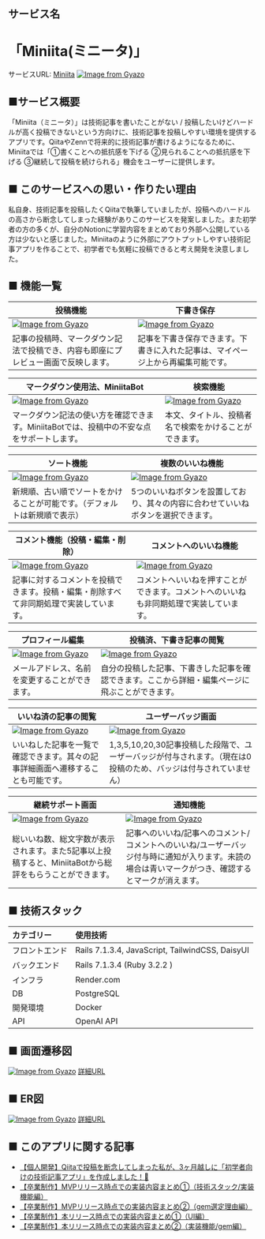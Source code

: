## サービス名
# 「Miniita(ミニータ)」

サービスURL: [Miniita](https://www.miniita.com/)
[![Image from Gyazo](https://i.gyazo.com/f9acd6ce27eb2065aac3cfb78aee5c24.png)](https://gyazo.com/f9acd6ce27eb2065aac3cfb78aee5c24)

## ■サービス概要
「Miniita（ミニータ）」は技術記事を書いたことがない / 投稿したいけどハードルが高く投稿できないという方向けに、技術記事を投稿しやすい環境を提供するアプリです。QiitaやZennで将来的に技術記事が書けるようになるために、Miniitaでは「①書くことへの抵抗感を下げる ②見られることへの抵抗感を下げる ③継続して投稿を続けられる」機会をユーザーに提供します。

## ■ このサービスへの思い・作りたい理由
私自身、技術記事を投稿したくQiitaで執筆していましたが、投稿へのハードルの高さから断念してしまった経験がありこのサービスを発案しました。また初学者の方の多くが、自分のNotionに学習内容をまとめており外部へ公開している方は少ないと感じました。Miniitaのように外部にアウトプットしやすい技術記事アプリを作ることで、初学者でも気軽に投稿できると考え開発を決意しました。 

## ■ 機能一覧
| 投稿機能 | 下書き保存 |
| ---- | ---- |
| [![Image from Gyazo](https://i.gyazo.com/0c654800484b6cff857e9575ac91a901.gif)](https://gyazo.com/0c654800484b6cff857e9575ac91a901) | [![Image from Gyazo](https://i.gyazo.com/4e437c2da57f2fef9f24e05d74d1993a.gif)](https://gyazo.com/4e437c2da57f2fef9f24e05d74d1993a) |
| 記事の投稿時、マークダウン記法で投稿でき、内容も即座にプレビュー画面で反映します。 | 記事を下書き保存できます。下書きに入れた記事は、マイページ上から再編集可能です。 |

| マークダウン使用法、MiniitaBot | 検索機能 |
| ---- | ---- |
| [![Image from Gyazo](https://i.gyazo.com/68eba5d7981751432942741a2bd72f48.gif)](https://gyazo.com/68eba5d7981751432942741a2bd72f48) | [![Image from Gyazo](https://i.gyazo.com/037717ebb5472efcc73ff8ebd20af42e.gif)](https://gyazo.com/037717ebb5472efcc73ff8ebd20af42e) |
| マークダウン記法の使い方を確認できます。MiniitaBotでは、投稿中の不安な点をサポートします。 | 本文、タイトル、投稿者名で検索をかけることができます。 |

| ソート機能 | 複数のいいね機能 |
| ---- | ---- |
| [![Image from Gyazo](https://i.gyazo.com/4c3a71bb6c7d29ccc648e07c2d72d5db.gif)](https://gyazo.com/4c3a71bb6c7d29ccc648e07c2d72d5db) | [![Image from Gyazo](https://i.gyazo.com/3d0530d6f5847a14ea8ff38effcbe72f.gif)](https://gyazo.com/3d0530d6f5847a14ea8ff38effcbe72f) |
| 新規順、古い順でソートをかけることが可能です。（デフォルトは新規順で表示） | 5つのいいねボタンを設置しており、其々の内容に合わせていいねボタンを選択できます。 |

| コメント機能（投稿・編集・削除） | コメントへのいいね機能 |
| ---- | ---- |
| [![Image from Gyazo](https://i.gyazo.com/347345494e63c2976ca550f59e808b1a.gif)](https://gyazo.com/347345494e63c2976ca550f59e808b1a) | [![Image from Gyazo](https://i.gyazo.com/55cf230876aba80ad9f1b6d6a59b7e0b.gif)](https://gyazo.com/55cf230876aba80ad9f1b6d6a59b7e0b) |
| 記事に対するコメントを投稿できます。投稿・編集・削除すべて非同期処理で実装しています。 | コメントへいいねを押すことができます。コメントへのいいねも非同期処理で実装しています。 |

| プロフィール編集 | 投稿済、下書き記事の閲覧 |
| ---- | ---- |
| [![Image from Gyazo](https://i.gyazo.com/2c0e629e13188ceefd7ba5e37ed09c9b.gif)](https://gyazo.com/2c0e629e13188ceefd7ba5e37ed09c9b) | [![Image from Gyazo](https://i.gyazo.com/0698cfa63127d9ed6160f7c6a109501d.gif)](https://gyazo.com/0698cfa63127d9ed6160f7c6a109501d) |
| メールアドレス、名前を変更することができます。 | 自分の投稿した記事、下書きした記事を確認できます。ここから詳細・編集ページに飛ぶことができます。 |

| いいね済の記事の閲覧 | ユーザーバッジ画面 |
| ---- | ---- |
| [![Image from Gyazo](https://i.gyazo.com/fa890247407c5cdf5034bde7cb1ff23e.gif)](https://gyazo.com/fa890247407c5cdf5034bde7cb1ff23e) | [![Image from Gyazo](https://i.gyazo.com/e1d10bfaaf82575fa66b72f1ae3c83e0.gif)](https://gyazo.com/e1d10bfaaf82575fa66b72f1ae3c83e0) |
| いいねした記事を一覧で確認できます。其々の記事詳細画面へ遷移することも可能です。 | 1,3,5,10,20,30記事投稿した段階で、ユーザーバッジが付与されます。（現在は0投稿のため、バッジは付与されていません） |

| 継続サポート画面 | 通知機能 |
| ---- | ---- |
| [![Image from Gyazo](https://i.gyazo.com/d17d9e5818e91e94c8b60c9ae9a961f5.gif)](https://gyazo.com/d17d9e5818e91e94c8b60c9ae9a961f5) | [![Image from Gyazo](https://i.gyazo.com/43606bedd6acb3a9062e8e7638088db4.gif)](https://gyazo.com/43606bedd6acb3a9062e8e7638088db4) |
| 総いいね数、総文字数が表示されます。また5記事以上投稿すると、MiniitaBotから総評をもらうことができます。 | 記事へのいいね/記事へのコメント/コメントへのいいね/ユーザーバッジ付与時に通知が入ります。未読の場合は青いマークがつき、確認するとマークが消えます。 |


## ■ 技術スタック
| カテゴリー | 使用技術 |
:----|:----
| フロントエンド | Rails 7.1.3.4, JavaScript, TailwindCSS, DaisyUI |
| バックエンド | Rails 7.1.3.4 (Ruby 3.2.2 )  |
| インフラ | Render.com |
| DB | PostgreSQL |
| 開発環境 | Docker |
| API | OpenAI API |

## ■ 画面遷移図
[![Image from Gyazo](https://i.gyazo.com/34c04c8da0b7ff0962f35b77788c4c46.png)](https://gyazo.com/34c04c8da0b7ff0962f35b77788c4c46)
[詳細URL](https://www.figma.com/design/fMNLgmhX0WqSTmgvktCdX7/%E7%94%BB%E9%9D%A2%E9%81%B7%E7%A7%BB%E5%9B%B3?node-id=0-1&node-type=canvas&t=u0NF4uaie17uZbXB-0)

## ■ ER図
[![Image from Gyazo](https://i.gyazo.com/aa5edbf4ba6f0971b40534922f2a2e53.png)](https://gyazo.com/aa5edbf4ba6f0971b40534922f2a2e53)
[詳細URL](https://dbdiagram.io/d/MIniita-Diagram-66a5f2268b4bb5230e89fe95)

## ■ このアプリに関する記事
- [【個人開発】Qiitaで投稿を断念してしまった私が、3ヶ月越しに「初学者向けの技術記事アプリ」を作成しました！💐](https://qiita.com/s17w09/items/0abf0be66cdd973425cc)
- [【卒業制作】MVPリリース時点での実装内容まとめ①（技術スタック/実装機能編）](https://zenn.dev/s17w09/articles/3741fdb9480487)
- [【卒業制作】MVPリリース時点での実装内容まとめ②（gem選定理由編）](https://zenn.dev/s17w09/articles/fc1ff4102ac220)
- [【卒業制作】本リリース時点での実装内容まとめ①（UI編）](https://zenn.dev/s17w09/articles/8ea5ed9c88b2c4)
- [【卒業制作】本リリース時点での実装内容まとめ②（実装機能/gem編）](https://zenn.dev/s17w09/articles/1ae1751d47a82c)